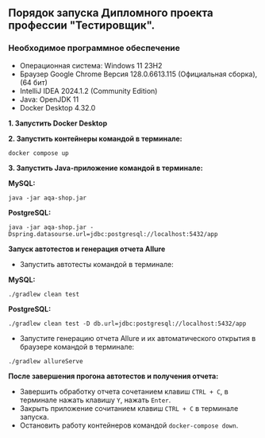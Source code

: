 ## Порядок запуска Дипломного проекта профессии "Тестировщик". 
### Необходимое программное обеспечение
* Операционная система: Windows 11 23H2
* Браузер Google Chrome Версия 128.0.6613.115 (Официальная сборка), (64 бит)
* IntelliJ IDEA 2024.1.2 (Community Edition)
* Java: OpenJDK 11
* Docker Desktop 4.32.0

  
**1. Запустить Docker Desktop**

**2. Запустить контейнеры командой в терминале:**

```
docker compose up
```
**3. Запустить Java-приложение командой в терминале:**

**MySQL:**

```
java -jar aqa-shop.jar
```

**PostgreSQL:**

```
java -jar aqa-shop.jar -Dspring.datasourse.url=jdbc:postgresql://localhost:5432/app
```
**Запуск автотестов и генерация отчета Allure**
* Запустить автотесты командой в терминале:

**MySQL:**

```
./gradlew clean test
```
**PostgreSQL:**

```
./gradlew clean test -D db.url=jdbc:postgresql://localhost:5432/app
```
* Запустите генерацию отчета Allure и их автоматического открытия в браузере командой в терминале:

```
./gradlew allureServe
```
**После завершения прогона автотестов и получения отчета:**
- Завершить обработку отчета сочетанием клавиш `CTRL + C`, в терминале нажать клавишу `Y`, нажать `Enter`.
- Закрыть приложение сочитанием клавиш `CTRL + C` в терминале запуска.
- Остановить работу контейнеров командой `docker-compose down`.
